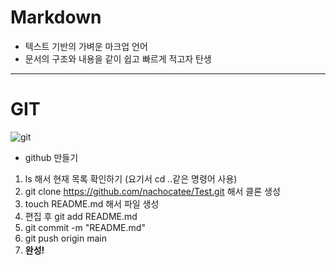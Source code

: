 # Markdown
- 텍스트 기반의 가벼운 마크업 언어
- 문서의 구조와 내용을 같이 쉽고 빠르게 적고자 탄생

---

# GIT
  ![git](https://velog.velcdn.com/images/crosstar1228/post/969185d2-d80f-41cc-b234-f5fb71f1304e/image.png)
  
  - github 만들기
  1. ls 해서 현재 목록 확인하기 (요기서 cd ..같은 명령어 사용)
  2. git clone https://github.com/nachocatee/Test.git 해서 클론 생성
  3. touch README.md 해서 파일 생성
  4. 편집 후 git add README.md
  5. git commit -m "README.md"
  6. git push origin main
  7. **완성!**